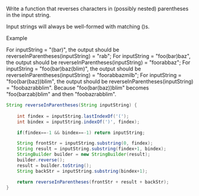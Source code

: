Write a function that reverses characters in (possibly nested) parentheses in the input string.

Input strings will always be well-formed with matching ()s.

Example

For inputString = "(bar)", the output should be
reverseInParentheses(inputString) = "rab";
For inputString = "foo(bar)baz", the output should be
reverseInParentheses(inputString) = "foorabbaz";
For inputString = "foo(bar)baz(blim)", the output should be
reverseInParentheses(inputString) = "foorabbazmilb";
For inputString = "foo(bar(baz))blim", the output should be
reverseInParentheses(inputString) = "foobazrabblim".
Because "foo(bar(baz))blim" becomes "foo(barzab)blim" and then "foobazrabblim".

```java
String reverseInParentheses(String inputString) {
    
    int findex = inputString.lastIndexOf('(');
    int bindex = inputString.indexOf(')', findex);

    if(findex==-1 && bindex==-1) return inputString;	

    String frontStr = inputString.substring(0, findex);
    String result = inputString.substring(findex+1, bindex);
    StringBuilder builder = new StringBuilder(result);
    builder.reverse();
    result = builder.toString();
    String backStr = inputString.substring(bindex+1);

    return reverseInParentheses(frontStr + result + backStr);
}
```